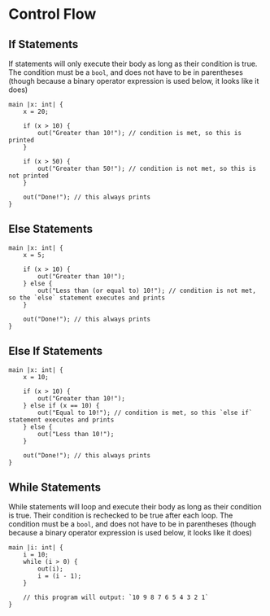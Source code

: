 # Control Flow

## If Statements
If statements will only execute their body as long as their condition is true. The condition must be a `bool`, and does not have to be in parentheses (though because a binary operator expression is used below, it looks like it does)

```
main |x: int| {
    x = 20;

    if (x > 10) {
        out("Greater than 10!"); // condition is met, so this is printed
    }

    if (x > 50) {
        out("Greater than 50!"); // condition is not met, so this is not printed
    }

    out("Done!"); // this always prints
}
```

## Else Statements
```
main |x: int| {
    x = 5;

    if (x > 10) {
        out("Greater than 10!");
    } else {
        out("Less than (or equal to) 10!"); // condition is not met, so the `else` statement executes and prints
    }

    out("Done!"); // this always prints
}
```

## Else If Statements
```
main |x: int| {
    x = 10;

    if (x > 10) {
        out("Greater than 10!");
    } else if (x == 10) {
        out("Equal to 10!"); // condition is met, so this `else if` statement executes and prints
    } else {
        out("Less than 10!");
    }

    out("Done!"); // this always prints
}
```

## While Statements
While statements will loop and execute their body as long as their condition is true. Their condition is rechecked to be true after each loop. The condition must be a `bool`, and does not have to be in parentheses (though because a binary operator expression is used below, it looks like it does)

```
main |i: int| {
    i = 10;
    while (i > 0) {
        out(i);
        i = (i - 1);
    }

    // this program will output: `10 9 8 7 6 5 4 3 2 1`
}
```
